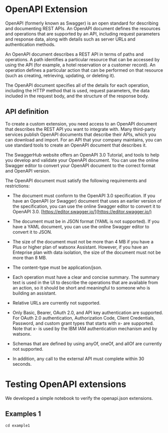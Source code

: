 # OpenAPI  Extension

OpenAPI (formerly known as Swagger) is an open standard for describing and documenting REST APIs. An OpenAPI document defines the resources and operations that are supported by an API, including request parameters and response data, along with details such as server URLs and authentication methods.

An OpenAPI document describes a REST API in terms of paths and operations. A path identifies a particular resource that can be accessed by using the API (for example, a hotel reservation or a customer record). An operation defines a particular action that can be performed on that resource (such as creating, retrieving, updating, or deleting it).

The OpenAPI document specifies all of the details for each operation, including the HTTP method that is used, request parameters, the data included in the request body, and the structure of the response body.

## API definition

To create a custom extension, you need access to an OpenAPI document that describes the REST API you want to integrate with. Many third-party services publish OpenAPI documents that describe their APIs, which you can download and import. For an API that your company maintains, you can use standard tools to create an OpenAPI document that describes it.

The SwaggerHub website offers an OpenAPI 3.0 Tutorial, and tools to help you develop and validate your OpenAPI document. You can use the online Swagger editor to convert your OpenAPI document to the correct format and OpenAPI version.

The OpenAPI document must satisfy the following requirements and restrictions:

- The document must conform to the OpenAPI 3.0 specification. If you have an OpenAPI (or Swagger) document that uses an     earlier version of the specification, you can use the online Swagger editor to convert it to OpenAPI 3.0.
[https://editor.swagger.io/](https://editor.swagger.io/)

- The document must be in JSON format (YAML is not supported). If you have a YAML document, you can use the online Swagger editor to convert it to JSON.

- The size of the document must not be more than 4 MB if you have a Plus or higher plan of watsonx Assistant. However, if you have an Enteprise plan with data isolation, the size of the document must not be more than 8 MB.

- The content-type must be application/json.
- Each operation must have a clear and concise summary. The summary text is used in the UI to describe the operations that are available from an action, so it should be short and meaningful to someone who is building an assistant.
- Relative URLs are currently not supported.
- Only Basic, Bearer, OAuth 2.0, and API key authentication are supported.
    For OAuth 2.0 authentication, Authorization Code, Client Credentials, Password, and custom grant types that starts with x- are supported. Note that x- is used by the IBM IAM authentication mechanism and by watsonx.
- Schemas that are defined by using anyOf, oneOf, and allOf are currently not supported.

- In addition, any call to the external API must complete within 30 seconds.


# Testing OpenAPI extensions

We developed a simple notebook to verify the openapi.json extensions.

## Examples 1

```
cd example1

```
